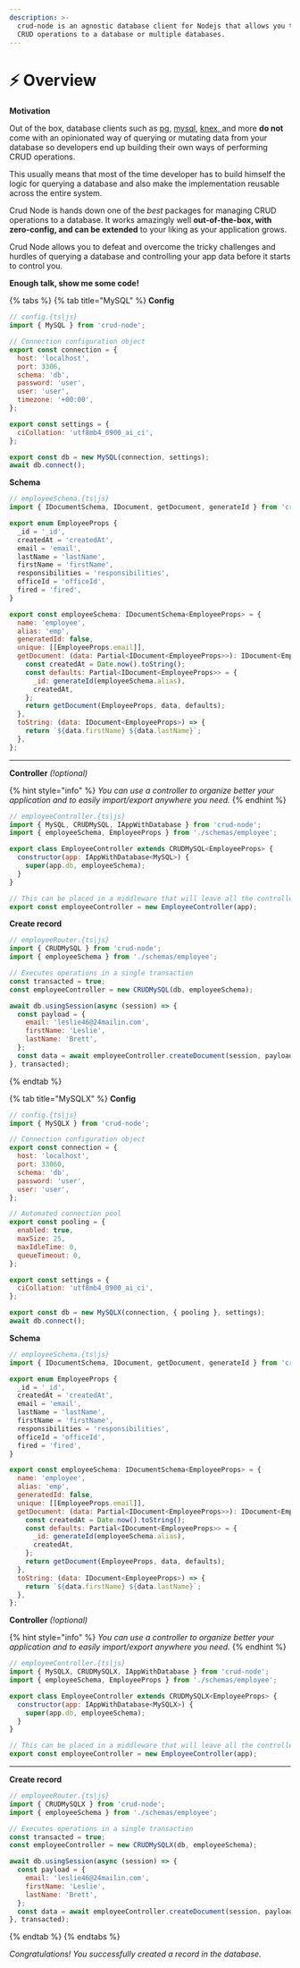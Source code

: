 ```yaml
---
description: >-
  crud-node is an agnostic database client for Nodejs that allows you to perform
  CRUD operations to a database or multiple databases.
---
```


# ⚡ Overview

**Motivation**

Out of the box, database clients such as [pg](https://www.npmjs.com/package/pg), [mysql](https://www.npmjs.com/package/mysql2), [knex, ](http://knexjs.org/)and more **do not** come with an opinionated way of querying or mutating data from your database so developers end up building their own ways of performing CRUD operations.

This usually means that most of the time developer has to build himself the logic for querying a database and also make the implementation reusable across the entire system.

Crud Node is hands down one of the _best_ packages for managing CRUD operations to a database. It works amazingly well **out-of-the-box, with zero-config, and can be extended** to your liking as your application grows.

Crud Node allows you to defeat and overcome the tricky challenges and hurdles of querying a database and controlling your app data before it starts to control you.

**Enough talk, show me some code!**

{% tabs %}
{% tab title="MySQL" %}
**Config**&#x20;

```javascript
// config.{ts|js}
import { MySQL } from 'crud-node';

// Connection configuration object
export const connection = {
  host: 'localhost',
  port: 3306,
  schema: 'db',
  password: 'user',
  user: 'user',
  timezone: '+00:00',
};

export const settings = {
  ciCollation: 'utf8mb4_0900_ai_ci',
};

export const db = new MySQL(connection, settings);
await db.connect();
```



**Schema**

```javascript
// employeeSchema.{ts|js}
import { IDocumentSchema, IDocument, getDocument, generateId } from 'crud-node';

export enum EmployeeProps {
  _id = '_id',
  createdAt = 'createdAt',
  email = 'email',
  lastName = 'lastName',
  firstName = 'firstName',
  responsibilities = 'responsibilities',
  officeId = 'officeId',
  fired = 'fired',
}

export const employeeSchema: IDocumentSchema<EmployeeProps> = {
  name: 'employee',
  alias: 'emp',
  generatedId: false,
  unique: [[EmployeeProps.email]],
  getDocument: (data: Partial<IDocument<EmployeeProps>>): IDocument<EmployeeProps> => {
    const createdAt = Date.now().toString();
    const defaults: Partial<IDocument<EmployeeProps>> = {
      _id: generateId(employeeSchema.alias),
      createdAt,
    };
    return getDocument(EmployeeProps, data, defaults);
  },
  toString: (data: IDocument<EmployeeProps>) => {
    return `${data.firstName} ${data.lastName}`;
  },
};
```

****

**Controller** _(!optional)_

{% hint style="info" %}
_You can use a controller to organize better your application and to easily import/export anywhere you need._
{% endhint %}

```javascript
// employeeController.{ts|js}
import { MySQL, CRUDMySQL, IAppWithDatabase } from 'crud-node';
import { employeeSchema, EmployeeProps } from './schemas/employee';

export class EmployeeController extends CRUDMySQL<EmployeeProps> {
  constructor(app: IAppWithDatabase<MySQL>) {
    super(app.db, employeeSchema);
  }
}

// This can be placed in a middleware that will leave all the controllers or can be called inside a route where you have access to app object.
export const employeeController = new EmployeeController(app);
```



**Create record**

```javascript
// employeeRouter.{ts|js}
import { CRUDMySQL } from 'crud-node';
import { employeeSchema } from './schemas/employee';

// Executes operations in a single transaction
const transacted = true;
const employeeController = new CRUDMySQL(db, employeeSchema);

await db.usingSession(async (session) => {
  const payload = {
    email: 'leslie46@24mailin.com',
    firstName: 'Leslie',
    lastName: 'Brett',
  };
  const data = await employeeController.createDocument(session, payload);
}, transacted);
```
{% endtab %}

{% tab title="MySQLX" %}
**Config**&#x20;

```javascript
// config.{ts|js}
import { MySQLX } from 'crud-node';

// Connection configuration object
export const connection = {
  host: 'localhost',
  port: 33060,
  schema: 'db',
  password: 'user',
  user: 'user',
};

// Automated connection pool
export const pooling = {
  enabled: true,
  maxSize: 25,
  maxIdleTime: 0,
  queueTimeout: 0,
};

export const settings = {
  ciCollation: 'utf8mb4_0900_ai_ci',
};

export const db = new MySQLX(connection, { pooling }, settings);
await db.connect();
```



**Schema**

```javascript
// employeeSchema.{ts|js}
import { IDocumentSchema, IDocument, getDocument, generateId } from 'crud-node';

export enum EmployeeProps {
  _id = '_id',
  createdAt = 'createdAt',
  email = 'email',
  lastName = 'lastName',
  firstName = 'firstName',
  responsibilities = 'responsibilities',
  officeId = 'officeId',
  fired = 'fired',
}

export const employeeSchema: IDocumentSchema<EmployeeProps> = {
  name: 'employee',
  alias: 'emp',
  generatedId: false,
  unique: [[EmployeeProps.email]],
  getDocument: (data: Partial<IDocument<EmployeeProps>>): IDocument<EmployeeProps> => {
    const createdAt = Date.now().toString();
    const defaults: Partial<IDocument<EmployeeProps>> = {
      _id: generateId(employeeSchema.alias),
      createdAt,
    };
    return getDocument(EmployeeProps, data, defaults);
  },
  toString: (data: IDocument<EmployeeProps>) => {
    return `${data.firstName} ${data.lastName}`;
  },
};
```



**Controller** _(!optional)_

{% hint style="info" %}
_You can use a controller to organize better your application and to easily import/export anywhere you need._
{% endhint %}

```javascript
// employeeController.{ts|js}
import { MySQLX, CRUDMySQLX, IAppWithDatabase } from 'crud-node';
import { employeeSchema, EmployeeProps } from './schemas/employee';

export class EmployeeController extends CRUDMySQLX<EmployeeProps> {
  constructor(app: IAppWithDatabase<MySQLX>) {
    super(app.db, employeeSchema);
  }
}

// This can be placed in a middleware that will leave all the controllers or can be called inside a route where you have access to app object.
export const employeeController = new EmployeeController(app);
```

****

**Create record**

```javascript
// employeeRouter.{ts|js}
import { CRUDMySQLX } from 'crud-node';
import { employeeSchema } from './schemas/employee';

// Executes operations in a single transaction
const transacted = true;
const employeeController = new CRUDMySQLX(db, employeeSchema);

await db.usingSession(async (session) => {
  const payload = {
    email: 'leslie46@24mailin.com',
    firstName: 'Leslie',
    lastName: 'Brett',
  };
  const data = await employeeController.createDocument(session, payload);
}, transacted);
```
{% endtab %}
{% endtabs %}

_Congratulations! You successfully created a record in the database._
